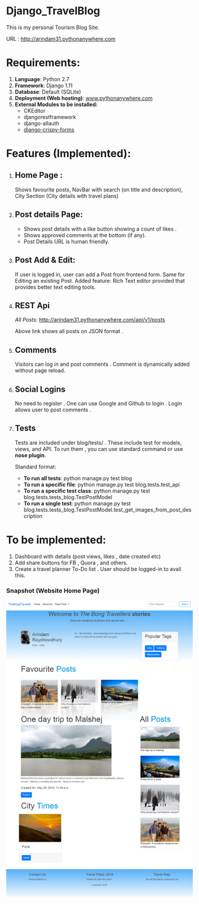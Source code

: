 # Django_TravelBlog
This is my personal Tourism Blog Site.

URL : http://arindam31.pythonanywhere.com

# Requirements:

1) **Language**: Python 2.7
2) **Framework**: Django 1.11
3) **Database**: Default (SQLite)
4) **Deployment (Web hosting)**: www.pythonanywhere.com
5) **External Modules to be installed:**
   * CKEditor
   * djangorestframework
   * django-allauth
   * [django-crispy-forms ](http://django-crispy-forms.readthedocs.io/en/latest/install.html)

# Features (Implemented):
1) ## Home Page :
   Shows favourite posts, NavBar with search (on title and description),
   City Section (City details with travel plans)

2) ## Post details Page:
   * Shows post details with a like button showing a count of likes .
   * Shows approved comments at the bottom (if any).
   * Post Details URL is human friendly.

3) ## Post Add & Edit:
   If user is logged in, user can add a Post from frontend form.
   Same for Editing an existing Post.
   Added feature: Rich Text editor provided that provides better text editing tools.

4) ## REST Api
   _All Posts_:
   http://arindam31.pythonanywhere.com/api/v1/posts

   Above link shows all posts on JSON format .

5) ## Comments
   Visitors can log in and post comments . Comment is dynamically added without page reload.

6) ## Social Logins
   No need to register . One can use Google and Github to login . Login allows user to post comments .

7) ## Tests

   Tests are included under blog/tests/ . These include test for models, views, and API.
   To run them , you can use standard command or use **nose plugin**.

   Standard format:

   * **To run all tests**: python manage.py test blog
   * **To run a specific file**: python manage.py test blog.tests.test_api
   * **To run a specific test class**: python manage.py test blog.tests.tests_blog.TestPostModel
   * **To run a single test**: python manage.py test blog.tests.tests_blog.TestPostModel.test_get_images_from_post_description


# To be implemented:

1. Dashboard with details (post views, likes , date created etc)
1. Add share buttons for FB , Quora , and others.
1. Create a travel planner To-Do list . User should be logged-in to avail this.

### Snapshot (Website Home Page)

![Home Page Full Scroll](https://github.com/arindam31/Django_TravelBlog/blob/master/media/screenshot_homepage.png)


